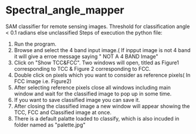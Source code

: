 # Spectral_angle_mapper
SAM classifier for remote sensing images.
Threshold for classification angle < 0.1 radians else unclassified
Steps of execution the python file:
1. Run the program.
2. Browse and select the 4 band input image.( If inpput image is not 4 band it will give a erroe message saying " NOT A 4 BAND Image"
3. Click on "Show TCC&FCC".
    	Two windows will open, titled as Figure1 corresponding to TCC & Figure 2 corresponding to FCC.
4. Double click on pixels which you want to consider as reference pixels( In FCC image i.e. Figure2)
5. After selecting reference pixels close all windows including main window and wait for the classified image to pop up in some time.
6. If you want to save classified image you can save it.
7. After closing the classified image a new window will appear showing the TCC, FCC and Classified image at once.
8. There is a default palatte loaded to classify, which is also incuded in folder named as "palette.jpg"
